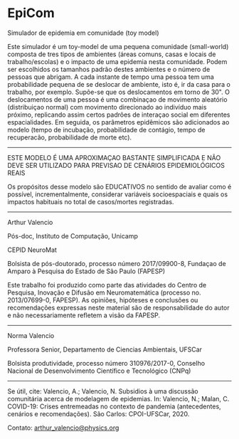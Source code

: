 # EpiCom
Simulador de epidemia em comunidade (toy model)


Este simulador é um toy-model de uma pequena comunidade (small-world)
composta de tres tipos de ambientes (áreas comuns, casas e locais de trabalho/escolas) e o impacto de
uma epidemia nesta comunidade.
Podem ser escolhidos os tamanhos padrão destes ambientes e o número de pessoas que abrigam.
A cada instante de tempo uma pessoa tem uma probabilidade pequena de se deslocar de ambiente, isto é,
ir da casa para o trabalho, por exemplo. Supõe-se que os deslocamentos em torno de 30".
O deslocamentos de uma pessoa é uma combinaçao de movimento aleatório (distribuiçao normal)
com movimento direcionado ao indivíduo mais próximo, replicando assim certos padrões de interaçao social
em diferentes espacialidades.
Em seguida, os parâmetros epidêmicos são adicionados ao modelo (tempo de incubação, probabilidade de contágio,
tempo de recuperacão, probabilidade de morte etc).

------------------------------------------------------------------------------------
ESTE MODELO É UMA APROXIMAÇAO BASTANTE SIMPLIFICADA E NÃO DEVE SER UTILIZADO PARA PREVISAO DE
CENÁRIOS EPIDEMIOLÓGICOS REAIS

Os propósitos desse modelo são EDUCATIVOS no sentido de avaliar como é possível, incrementalmente,
considerar variáveis socioespaciais e quais os impactos habituais no total de casos/mortes registradas.

------------------------------------------------------------------------------------

Arthur Valencio

Pós-doc, Instituto de Computação, Unicamp

CEPID NeuroMat

Bolsista de pós-doutorado, processo número 2017/09900-8, Fundaçao de Amparo à Pesquisa do Estado de
São Paulo (FAPESP)

Este trabalho foi produzido como parte das atividades do Centro de Pesquisa, Inovação e Difusão em
Neuromatemática (processo no. 2013/07699-0, FAPESP). As opiniões, hipóteses e conclusões ou recomendações
expressas neste material são de responsabilidade do autor e não necessariamente refletem a visão da FAPESP.

---

Norma Valencio

Professora Senior, Departamento de Ciencias Ambientais, UFSCar

Bolsista produtividade, processo número 310976/2017-0, Conselho Nacional de Desenvolvimento Científico e
Tecnológico (CNPq)

------------------------------------------------------------------------------------

Se útil, cite:
Valencio, A.; Valencio, N. Subsidios à uma discussão comunitária acerca de modelagem de epidemias.
In: Valencio, N.; Malan, C. COVID-19: Crises entremeadas no contexto de pandemia (antecedentes,
cenários e recomendações). São Carlos: CPOI-UFSCar, 2020.

Contato: arthur_valencio@physics.org
